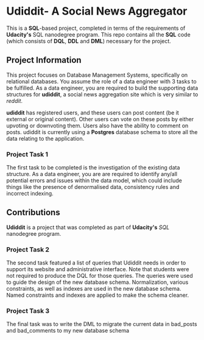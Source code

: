 # Udiddit- A Social News Aggregator
This is a **SQL**-based project, completed in terms of the requirements of **Udacity's** SQL nanodegree program. This repo contains all the **SQL** code (which consists of **DQL**, **DDL** and **DML**) necessary for the project. 

## Project Information 
This project focuses on Database Management Systems, specifically on relational databases. You assume the role of a data engineer with 3 tasks to be fulfilled. As a data engineer, you are required to build the supporting data structures for **udiddit**, a social news aggregation site which is very similar to *reddit*.

**udiddit** has registered users, and these users can post content (be it external or original content). Other users can vote on these posts by either upvoting or downvoting them. Users also have the ability to comment on posts. udiddit is currently using a **Postgres** database schema to store all the data relating to the application.

### Project Task 1 
The first task to be completed is the investigation of the existing data structure. As a data engineer, you are are required to identify any/all potential errors and issues within the data model, which could include things like the presence of denormalised data, consistency rules and incorrect indexing.

## Contributions 
**Udiddit** is a project that was completed as part of **Udacity's** *SQL* nanodegree program.

### Project Task 2
The second task featured a list of queries that Udiddit needs in order to support its website and administrative interface. Note that students were not required to produce the DQL for those queries. The queries were used to guide the design of the new database schema.  Normalization, various constraints, as well as indexes are used in the new database schema. Named constraints and indexes are applied to make the schema cleaner.

### Project Task 3
The final task was to write the DML to migrate the current data in bad_posts and bad_comments to my new database schema
